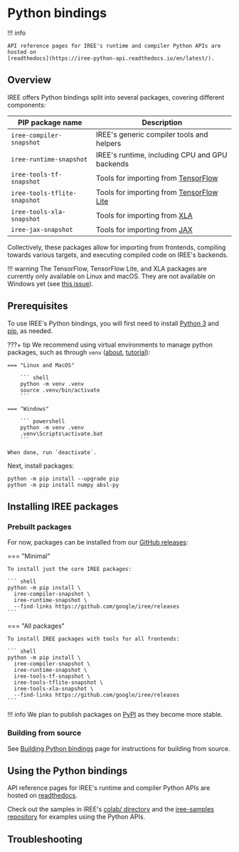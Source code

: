 # Python bindings

!!! info

    API reference pages for IREE's runtime and compiler Python APIs are hosted on
    [readthedocs](https://iree-python-api.readthedocs.io/en/latest/).

## Overview

IREE offers Python bindings split into several packages, covering different
components:

| PIP package name             | Description                                                                 |
|------------------------------|-----------------------------------------------------------------------------|
| `iree-compiler-snapshot`     | IREE's generic compiler tools and helpers                                   |
| `iree-runtime-snapshot`      | IREE's runtime, including CPU and GPU backends                              |
| `iree-tools-tf-snapshot`     | Tools for importing from [TensorFlow](https://www.tensorflow.org/)          |
| `iree-tools-tflite-snapshot` | Tools for importing from [TensorFlow Lite](https://www.tensorflow.org/lite) |
| `iree-tools-xla-snapshot`    | Tools for importing from [XLA](https://www.tensorflow.org/xla)              |
| `iree-jax-snapshot`          | Tools for importing from [JAX](https://github.com/google/jax)               |

Collectively, these packages allow for importing from frontends, compiling
towards various targets, and executing compiled code on IREE's backends.

!!! warning
    The TensorFlow, TensorFlow Lite, and XLA packages are currently only
    available on Linux and macOS. They are not available on Windows yet (see
    [this issue](https://github.com/google/iree/issues/6417)).

## Prerequisites

To use IREE's Python bindings, you will first need to install
[Python 3](https://www.python.org/downloads/) and
[pip](https://pip.pypa.io/en/stable/installing/), as needed.

???+ tip
    We recommend using virtual environments to manage python packages, such as
    through `venv`
    ([about](https://docs.python.org/3/library/venv.html),
    [tutorial](https://docs.python.org/3/tutorial/venv.html)):

    === "Linux and MacOS"

        ``` shell
        python -m venv .venv
        source .venv/bin/activate
        ```

    === "Windows"

        ``` powershell
        python -m venv .venv
        .venv\Scripts\activate.bat
        ```

    When done, run `deactivate`.

<!-- TODO(??): use setup.py install_requires for any dependencies IREE needs -->

Next, install packages:

``` shell
python -m pip install --upgrade pip
python -m pip install numpy absl-py
```

## Installing IREE packages

### Prebuilt packages

For now, packages can be installed from our
[GitHub releases](https://github.com/google/iree/releases):

=== "Minimal"

    To install just the core IREE packages:

    ``` shell
    python -m pip install \
      iree-compiler-snapshot \
      iree-runtime-snapshot \
      --find-links https://github.com/google/iree/releases
    ```

=== "All packages"

    To install IREE packages with tools for all frontends:

    ``` shell
    python -m pip install \
      iree-compiler-snapshot \
      iree-runtime-snapshot \
      iree-tools-tf-snapshot \
      iree-tools-tflite-snapshot \
      iree-tools-xla-snapshot \
      --find-links https://github.com/google/iree/releases
    ```

!!! info
    We plan to publish packages on [PyPI](https://pypi.org/) as they become
    more stable.

### Building from source

See [Building Python bindings](../../building-from-source/optional-features/#building-python-bindings)
page for instructions for building from source.

## Using the Python bindings

API reference pages for IREE's runtime and compiler Python APIs are hosted on
[readthedocs](https://iree-python-api.readthedocs.io/en/latest/).

Check out the samples in IREE's
[colab/ directory](https://github.com/google/iree/tree/main/colab) and the
[iree-samples repository](https://github.com/google/iree-samples) for examples
using the Python APIs.

## Troubleshooting

<!-- TODO(scotttodd): update python, update pip, search GitHub issues -->

